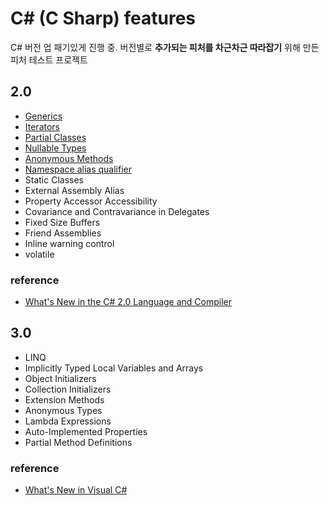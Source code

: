 # C# (C Sharp) features

C# 버전 업 패기있게 진행 중. 버전별로 **추가되는 피처를 차근차근 따라잡기** 위해 만든 피처 테스트 프로젝트

## 2.0

* [Generics](https://github.com/ohyecloudy/csharp-features/tree/master/CSharpFeaturesTest/V20/Generics)
* [Iterators](https://github.com/ohyecloudy/csharp-features/tree/master/CSharpFeaturesTest/V20/Iterators/IteratorsTest.cs)
* [Partial Classes](https://github.com/ohyecloudy/csharp-features/blob/master/CSharpFeaturesTest/V20/PartialClasses/PartialClassesTest.cs)
* [Nullable Types](https://github.com/ohyecloudy/csharp-features/tree/master/CSharpFeaturesTest/V20/NullableTypes/NullableTypesTest.cs)
* [Anonymous Methods](https://github.com/ohyecloudy/csharp-features/tree/master/CSharpFeaturesTest/V20/AnonymousMethods/AnonymousMethodsTest.cs)
* [Namespace alias qualifier](https://github.com/ohyecloudy/csharp-features/tree/master/CSharpFeaturesTest/V20/NamespaceAliasQualifier/NamespaceAliasQualifierTest.cs)
* Static Classes
* External Assembly Alias
* Property Accessor Accessibility
* Covariance and Contravariance in Delegates
* Fixed Size Buffers
* Friend Assemblies
* Inline warning control
* volatile

### reference
* [What's New in the C# 2.0 Language and Compiler](http://msdn.microsoft.com/en-US/library/7cz8t42e)

## 3.0
* LINQ
* Implicitly Typed Local Variables and Arrays
* Object Initializers
* Collection Initializers
* Extension Methods
* Anonymous Types
* Lambda Expressions
* Auto-Implemented Properties
* Partial Method Definitions

### reference
* [What's New in Visual C#](http://msdn.microsoft.com/en-us/library/bb383815)


